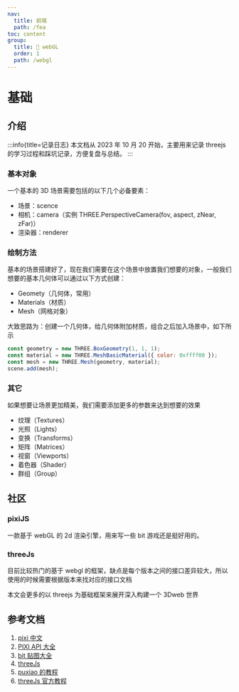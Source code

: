 ```yaml
---
nav:
  title: 前端
  path: /fea
toc: content
group:
  title: 💊 webGL
  order: 1
  path: /webgl
---
```


# 基础

## 介绍

:::info{title=记录日志}
本文档从 2023 年 10 月 20 开始，主要用来记录 threejs 的学习过程和踩坑记录，方便复盘与总结。
:::

### 基本对象

一个基本的 3D 场景需要包括的以下几个必备要素：

- 场景：scence
- 相机：camera（实例 THREE.PerspectiveCamera(fov, aspect, zNear, zFar)）
- 渲染器：renderer

### 绘制方法

基本的场景搭建好了，现在我们需要在这个场景中放置我们想要的对象，一般我们想要的基本几何体可以通过以下方式创建：

- Geomety（几何体，常用）
- Materials（材质）
- Mesh（网格对象）

大致思路为：创建一个几何体，给几何体附加材质，组合之后加入场景中，如下所示

```js
const geometry = new THREE.BoxGeometry(1, 1, 1);
const material = new THREE.MeshBasicMaterial({ color: 0xffff00 });
const mesh = new THREE.Mesh(geometry, material);
scene.add(mesh);
```

### 其它

如果想要让场景更加精美，我们需要添加更多的参数来达到想要的效果

- 纹理（Textures）
- 光照（Lights）
- 变换（Transforms）
- 矩阵（Matrices）
- 视窗（Viewports）
- 着色器（Shader）
- 群组（Group）

## 社区

### pixiJS

一款基于 webGL 的 2d 渲染引擎，用来写一些 bit 游戏还是挺好用的。

### threeJs

目前比较热门的基于 webgl 的框架，缺点是每个版本之间的接口差异较大，所以使用的时候需要根据版本来找对应的接口文档

本文会更多的以 threejs 为基础框架来展开深入构建一个 3Dweb 世界

## 参考文档

1. [pixi 中文](http://pixijs.huashengweilai.com/guide/start/9.make-sprite-from-texture-atlas.html#%E9%80%9A%E8%BF%87%E7%BA%B9%E7%90%86%E8%B4%B4%E5%9B%BE%E9%9B%86%E5%88%9B%E5%BB%BA%E7%B2%BE%E7%81%B5)
2. [PIXI API 大全](https://pixijs.download/release/docs/index.html)
3. [bit 贴图大全](https://opengameart.org/)
4. [threeJs](https://techbrood.com/threejs/examples/#webgl_shadowmap_pointlight)
5. [puxiao 的教程](https://github.com/puxiao/threejs-tutorial)
6. [threeJs 官方教程](https://threejs.org/manual/#zh/fundamentals)
